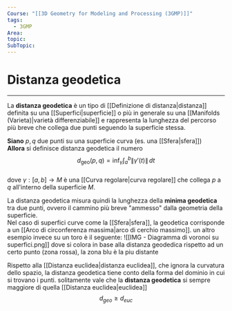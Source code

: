 ```yaml
---
Course: "[[3D Geometry for Modeling and Processing (3GMP)]]"
tags:
  - 3GMP
Area: 
topic: 
SubTopic:
---
```


# Distanza geodetica
---
La **distanza geodetica** è un tipo di [[Definizione di distanza|distanza]] definita su una [[Superfici|superficie]] o più in generale su una [[Manifolds (Varieta)|varietà differenziabile]] e rappresenta la lunghezza del percorso più breve che collega due punti seguendo la superficie stessa.

__Siano__ $p, q$ due punti su una superficie curva (es. una [[Sfera|sfera]])  
__Allora__ si definisce distanza geodetica il numero  
$$d_{\text{geo}}(p, q) = \inf_{\gamma} \int_a^b \|\gamma'(t)\|\, dt$$  
dove $\gamma: [a,b] \rightarrow M$ è una [[Curva regolare|curva regolare]] che collega $p$ a $q$ all'interno della superficie $M$.

La distanza geodetica misura quindi la lunghezza della **minima geodetica** tra due punti, ovvero il cammino più breve "ammesso" dalla geometria della superficie.  
Nel caso di superfici curve come la [[Sfera|sfera]], la geodetica corrisponde a un [[Arco di circonferenza massima|arco di cerchio massimo]].
un altro esempio invece su un toro è il seguente: ![[IMG - Diagramma di voronoi su superfici.png]] dove si colora in base alla distanza geodedica rispetto ad un certo punto (zona rossa), la zona blu è la piu distante


Rispetto alla [[Distanza euclidea|distanza euclidea]], che ignora la curvatura dello spazio, la distanza geodetica tiene conto della forma del dominio in cui si trovano i punti. 
solitamente vale che la **distanza geodetica** si sempre maggiore di quella [[Distanza euclidea|euclidea]] $$d_{geo}\geq d_{euc}$$



